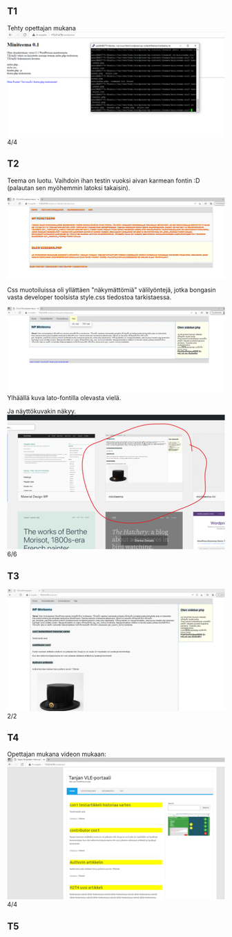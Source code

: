 ## T1
Tehty opettajan mukana
![](/harjoitus3/images/T1.png)
4/4

## T2
Teema on luotu. Vaihdoin ihan testin vuoksi aivan karmean fontin :D (palautan sen myöhemmin latoksi takaisin). 

![](/harjoitus3/images/T2.png)

Css muotoiluissa oli yllättäen "näkymättömiä" välilyöntejä, jotka bongasin vasta developer toolsista style.css tiedostoa tarkistaessa.

![](/harjoitus3/images/T2_2.png)
Ylhäällä kuva lato-fontilla olevasta vielä.

Ja näyttökuvakin näkyy.
![](/harjoitus3/images/T2_3.png)
6/6

## T3
![](/harjoitus3/images/T3.png)
2/2


## T4
Opettajan mukana videon mukaan:
![](/harjoitus3/images/T4.png)
4/4

## T5


